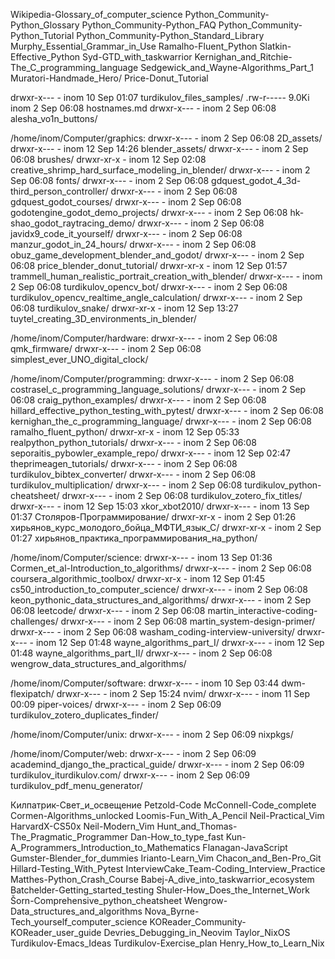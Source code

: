 Wikipedia-Glossary_of_computer_science
Python_Community-Python_Glossary
Python_Community-Python_FAQ
Python_Community-Python_Tutorial
Python_Community-Python_Standard_Library
Murphy_Essential_Grammar_in_Use
Ramalho-Fluent_Python
Slatkin-Effective_Python
Syd-GTD_with_taskwarrior
Kernighan_and_Ritchie-The_C_programming_language
Sedgewick_and_Wayne-Algorithms_Part_1
Muratori-Handmade_Hero/
Price-Donut_Tutorial

drwxr-x---     - inom 10 Sep 01:07 turdikulov_files_samples/
.rw-r----- 9.0Ki inom  2 Sep 06:08 hostnames.md
drwxr-x--- - inom  2 Sep 06:08 alesha_vo1n_buttons/

/home/inom/Computer/graphics:
drwxr-x--- - inom  2 Sep 06:08 2D_assets/
drwxr-x--- - inom 12 Sep 14:26 blender_assets/
drwxr-x--- - inom  2 Sep 06:08 brushes/
drwxr-xr-x - inom 12 Sep 02:08 creative_shrimp_hard_surface_modeling_in_blender/
drwxr-x--- - inom  2 Sep 06:08 fonts/
drwxr-x--- - inom  2 Sep 06:08 gdquest_godot_4_3d-third_person_controller/
drwxr-x--- - inom  2 Sep 06:08 gdquest_godot_courses/
drwxr-x--- - inom  2 Sep 06:08 godotengine_godot_demo_projects/
drwxr-x--- - inom  2 Sep 06:08 hk-shao_godot_raytracing_demo/
drwxr-x--- - inom  2 Sep 06:08 javidx9_code_it_yourself/
drwxr-x--- - inom  2 Sep 06:08 manzur_godot_in_24_hours/
drwxr-x--- - inom  2 Sep 06:08 obuz_game_development_blender_and_godot/
drwxr-x--- - inom  2 Sep 06:08 price_blender_donut_tutorial/
drwxr-xr-x - inom 12 Sep 01:57 trammell_human_realistic_portrait_creation_with_blender/
drwxr-x--- - inom  2 Sep 06:08 turdikulov_opencv_bot/
drwxr-x--- - inom  2 Sep 06:08 turdikulov_opencv_realtime_angle_calculation/
drwxr-x--- - inom  2 Sep 06:08 turdikulov_snake/
drwxr-xr-x - inom 12 Sep 13:27 tuytel_creating_3D_environments_in_blender/

/home/inom/Computer/hardware:
drwxr-x--- - inom  2 Sep 06:08 qmk_firmware/
drwxr-x--- - inom  2 Sep 06:08 simplest_ever_UNO_digital_clock/

/home/inom/Computer/programming:
drwxr-x--- - inom  2 Sep 06:08 costrasel_c_programming_language_solutions/
drwxr-x--- - inom  2 Sep 06:08 craig_python_examples/
drwxr-x--- - inom  2 Sep 06:08 hillard_effective_python_testing_with_pytest/
drwxr-x--- - inom  2 Sep 06:08 kernighan_the_c_programming_language/
drwxr-x--- - inom  2 Sep 06:08 ramalho_fluent_python/
drwxr-xr-x - inom 12 Sep 05:33 realpython_python_tutorials/
drwxr-x--- - inom  2 Sep 06:08 seporaitis_pybowler_example_repo/
drwxr-x--- - inom 12 Sep 02:47 theprimeagen_tutorials/
drwxr-x--- - inom  2 Sep 06:08 turdikulov_bibtex_converter/
drwxr-x--- - inom  2 Sep 06:08 turdikulov_multiplication/
drwxr-x--- - inom  2 Sep 06:08 turdikulov_python-cheatsheet/
drwxr-x--- - inom  2 Sep 06:08 turdikulov_zotero_fix_titles/
drwxr-x--- - inom 12 Sep 15:03 xkor_xbot2010/
drwxr-x--- - inom 13 Sep 01:37 Столяров-Программирование/
drwxr-xr-x - inom  2 Sep 01:26 хирьянов_курс_молодого_бойца_МФТИ_язык_С/
drwxr-xr-x - inom  2 Sep 01:27 хирьянов_практика_программирования_на_python/

/home/inom/Computer/science:
drwxr-x--- - inom 13 Sep 01:36 Cormen_et_al-Introduction_to_algorithms/
drwxr-x--- - inom  2 Sep 06:08 coursera_algorithmic_toolbox/
drwxr-xr-x - inom 12 Sep 01:45 cs50_introduction_to_computer_science/
drwxr-x--- - inom  2 Sep 06:08 keon_pythonic_data_structures_and_algorithms/
drwxr-x--- - inom  2 Sep 06:08 leetcode/
drwxr-x--- - inom  2 Sep 06:08 martin_interactive-coding-challenges/
drwxr-x--- - inom  2 Sep 06:08 martin_system-design-primer/
drwxr-x--- - inom  2 Sep 06:08 washam_coding-interview-university/
drwxr-x--- - inom 12 Sep 01:48 wayne_algorithms_part_I/
drwxr-x--- - inom 12 Sep 01:48 wayne_algorithms_part_II/
drwxr-x--- - inom  2 Sep 06:08 wengrow_data_structures_and_algorithms/

/home/inom/Computer/software:
drwxr-x--- - inom 10 Sep 03:44 dwm-flexipatch/
drwxr-x--- - inom  2 Sep 15:24 nvim/
drwxr-x--- - inom 11 Sep 00:09 piper-voices/
drwxr-x--- - inom  2 Sep 06:09 turdikulov_zotero_duplicates_finder/

/home/inom/Computer/unix:
drwxr-x--- - inom  2 Sep 06:09 nixpkgs/

/home/inom/Computer/web:
drwxr-x--- - inom  2 Sep 06:09 academind_django_the_practical_guide/
drwxr-x--- - inom  2 Sep 06:09 turdikulov_iturdikulov.com/
drwxr-x--- - inom  2 Sep 06:09 turdikulov_pdf_menu_generator/

Килпатрик-Свет_и_освещение
Petzold-Code
McConnell-Code_complete
Cormen-Algorithms_unlocked
Loomis-Fun_With_A_Pencil
Neil-Practical_Vim
HarvardX-CS50x
Neil-Modern_Vim
Hunt_and_Thomas-The_Pragmatic_Programmer
Dan-How_to_type_fast
Kun-A_Programmers_Introduction_to_Mathematics
Flanagan-JavaScript
Gumster-Blender_for_dummies
Irianto-Learn_Vim
Chacon_and_Ben-Pro_Git
Hillard-Testing_With_Pytest
InterviewCake_Team-Coding_Interview_Practice
Matthes-Python_Crash_Course
Babej-A_dive_into_taskwarrior_ecosystem
Batchelder-Getting_started_testing
Shuler-How_Does_the_Internet_Work
Šorn-Comprehensive_python_cheatsheet
Wengrow-Data_structures_and_algorithms
Nova_Byrne-Tech_yourself_computer_science
KOReader_Community-KOReader_user_guide
Devries_Debugging_in_Neovim
Taylor_NixOS
Turdikulov-Emacs_Ideas
Turdikulov-Exercise_plan
Henry_How_to_Learn_Nix

